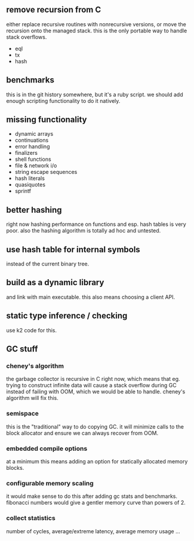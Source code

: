 ## remove recursion from C
either replace recursive routines with nonrecursive
versions, or move the recursion onto the managed stack.
this is the only portable way to handle stack overflows.

- eql
- tx
- hash

## benchmarks
this is in the git history somewhere, but it's a ruby
script. we should add enough scripting functionality to do
it natively.

## missing functionality
- dynamic arrays
- continuations 
- error handling
- finalizers
- shell functions
- file & network i/o
- string escape sequences
- hash literals
- quasiquotes
- sprintf

## better hashing
right now hashing performance on functions and esp. hash
tables is very poor. also the hashing algorithm is totally
ad hoc and untested.

## use hash table for internal symbols
instead of the current binary tree.

## build as a dynamic library
and link with main executable. this also means choosing a
client API.

## static type inference / checking
use k2 code for this.

## GC stuff
### cheney's algorithm
the garbage collector is recursive in C right now, which
means that eg. trying to construct infinite data will cause
a stack overflow during GC instead of failing with OOM,
which we would be able to handle. cheney's algorithm will
fix this.

### semispace
this is the "traditional" way to do copying GC. it will
minimize calls to the block allocator and ensure we can
always recover from OOM.

### embedded compile options
at a minimum this means adding an option for statically
allocated memory blocks.

### configurable memory scaling
it would make sense to do this after adding gc stats and
benchmarks. fibonacci numbers would give a gentler memory
curve than powers of 2.

### collect statistics
number of cycles, average/extreme latency, average memory
usage ...
